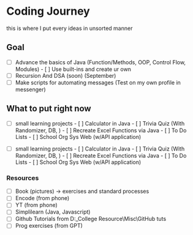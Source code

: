 # Coding Journey
this is where I put every ideas in unsorted manner

## Goal
  - [ ]  Advance the basics of Java (Function/Methods, OOP, Control Flow, Modules)
    - [ ]  Use built-ins and create ur own
  - [ ]  Recursion And DSA (soon) (September)
  - [ ]  Make scripts for automating messages (Test on my own profile in messenger)

## What to put right now
  - [ ]  small learning projects
    - [ ]  Calculator in Java
    - [ ]  Trivia Quiz (With Randomizer, DB, )
    - [ ]  Recreate Excel Functions via Java
    - [ ]  To Do Lists
    - [ ]  School Org Sys Web (w/API application)

  - [ ]  small learning projects
    - [ ]  Calculator in Java
    - [ ]  Trivia Quiz (With Randomizer, DB, )
    - [ ]  Recreate Excel Functions via Java
    - [ ]  To Do Lists
    - [ ]  School Org Sys Web (w/API application)
    
   
  ### Resources
   - [ ]  Book (pictures) -> exercises and standard processes
   - [ ]  Encode (from phone)
   - [ ]  YT (from phone)
   - [ ]  Simplilearn (Java, Javascript)
   - [ ]  Github Tutorials from D:\_College Resource\Misc\GitHub tuts
   - [ ]  Prog exercises (from GPT)
